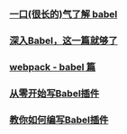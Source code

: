 ### [一口(很长的)气了解 babel](https://juejin.im/post/5c19c5e0e51d4502a232c1c6)
### [深入Babel，这一篇就够了](https://juejin.im/post/5c21b584e51d4548ac6f6c99#heading-8)
### [webpack - babel 篇](https://juejin.im/post/5bfe541bf265da6179748834)
### [从零开始写Babel插件](http://eux.baidu.com/blog/fe/how-to-write-babel-plugin)
### [教你如何编写Babel插件](https://juejin.im/post/5c0698e36fb9a049cd53f8a8)
